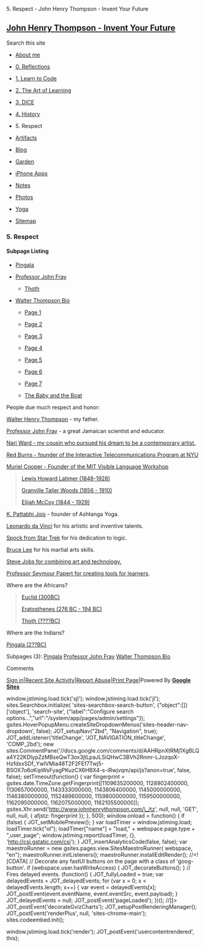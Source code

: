 5\. Respect - John Henry Thompson - Invent Your Future 

[John Henry Thompson - Invent Your Future](index.html)
------------------------------------------------------

Search this site

*   [About me](home.html)
    
*   [0\. Reflections](0-refections-on-learning.html)
    
*   [1\. Learn to Code](learning-to-program.html)
    
*   [2\. The Art of Learning](the-art-of-learning.html)
    
*   [3\. DICE](3-dice.html)
    
*   [4\. History](4-history.html)
    
*   5\. Respect
    
*   [Artifacts](artifacts.html)
    
*   [Blog](z-blog-1.html)
    
*   [Garden](4-garden.html)
    
*   [iPhone Apps](iphone-apps.html)
    
*   [Notes](notes.html)
    
*   [Photos](family.html)
    
*   [Yoga](yoga.html)
    
*   [Sitemap](system/app/pages/sitemap/hierarchy.html)
    

### 5\. Respect

#### Subpage Listing

*   [Pingala](heros/pingala.html)
    
*   [Professor John Fray](heros/professor-john-fray.html)
    
    *   [Thoth](heros/professor-john-fray/thoth.html)
        
*   [Walter Thompson Bio](heros/walter-thompson-bio.html)
    
    *   [Page 1](heros/walter-thompson-bio/page-1.html)
        
    *   [Page 2](heros/walter-thompson-bio/page-2.html)
        
    *   [Page 3](heros/walter-thompson-bio/page-3.html)
        
    *   [Page 4](heros/walter-thompson-bio/page-4.html)
        
    *   [Page 5](heros/walter-thompson-bio/page-5.html)
        
    *   [Page 6](heros/walter-thompson-bio/page-6.html)
        
    *   [Page 7](heros/walter-thompson-bio/page-7.html)
        
    *   [The Baby and the Boat](heros/walter-thompson-bio/his-stories.html)
        

  
People due much respect and honor:  
  

[Walter Henry Thompson](heros/walter-thompson-bio.html) - my father.  
  

[Professor John Fray](heros/professor-john-fray.html) - a great Jamaican scientist and educator.  
  
[Nari Ward - my cousin who pursued his dream to be a contemporary artist.](http://www.lehmannmaupin.com/artists/nari-ward/press_release/0/artist_video)  
  

[Red Burns - founder of the Interactive Telecommunications Program at NYU](http://www.nytimes.com/news/the-lives-they-lived/2013/12/21/red-burns/)  

  

[Muriel Cooper - Founder of the MIT Visible Language Workshop](https://en.wikipedia.org/wiki/Muriel_Cooper)

  

> [Lewis Howard Latimer (1848-1928)](https://en.wikipedia.org/wiki/Lewis_Howard_Latimer)
> 
>   
> 
> [Granville Tailer Woods (1856 - 1910)](https://en.wikipedia.org/wiki/Granville_Woods)
> 
>   
> 
> [Elijah McCoy (1844 - 1929)](https://en.wikipedia.org/wiki/Elijah_McCoy)

  

[K. Pattabhi Jois](http://kpjayi.org/biographies/k-pattabhi-jois) - founder of Ashtanga Yoga.  

  

[Leonardo da Vinci](http://en.wikipedia.org/wiki/Leonardo_da_Vinci) for his artistic and inventive talents.  
  
[Spock from Star Trek](http://en.wikipedia.org/wiki/Spock) for his dedication to logic.  
  
[Bruce Lee](http://www.brucelee.com/) for his martial arts skills.  
  
[Steve Jobs for combining art and technology.](http://www.youtube.com/watch?v=VHWUCX6osgM)  
  

[Professor Seymour Papert for creating tools for learners](http://www.papert.org/).

  

  
  

Where are the Africans?

> [Euclid (300BC)](https://en.wikipedia.org/wiki/Euclid)
> 
>   
> 
> [Eratosthenes (276 BC - 194 BC)](https://en.wikipedia.org/wiki/Eratosthenes)
> 
>   
> 
> [Thoth (????BC)](heros/professor-john-fray/thoth.html)

  
Where are the Indians?

  

[Pingala (2??BC)](heros/pingala.html)

  

  

  

Subpages (3): [Pingala](heros/pingala.html) [Professor John Fray](heros/professor-john-fray.html) [Walter Thompson Bio](heros/walter-thompson-bio.html)

Comments

[Sign in](https://accounts.google.com/ServiceLogin?continue=http://sites.google.com/a/johnhenrythompson.com/jht/heros&service=jotspot)|[Recent Site Activity](system/app/pages/recentChanges.html)|[Report Abuse](http://sites.google.com/a/johnhenrythompson.com/jht/system/app/pages/reportAbuse)|[Print Page](javascript:;)|Powered By **[Google Sites](http://sites.google.com/site)**

window.jstiming.load.tick('sjl'); window.jstiming.load.tick('jl'); sites.Searchbox.initialize( 'sites-searchbox-search-button', {"object":\[\]}\['object'\], 'search-site', {"label":"Configure search options...","url":"/system/app/pages/admin/settings"}); gsites.HoverPopupMenu.createSiteDropdownMenus('sites-header-nav-dropdown', false); JOT\_setupNav("2bd", "Navigation", true); JOT\_addListener('titleChange', 'JOT\_NAVIGATION\_titleChange', 'COMP\_2bd'); new sites.CommentPane('//docs.google.com/comments/d/AAHRpnXtRMj1XgBLQa4Y22KDIypZzMBseQwT3ox3jtLpaJLSiQHwC3BVh2Rnmr-LJozqoX-HzfdxxSDf\_YwlVMia48T2F2FEf7Twj5-BSOX7o6oKipWsFyagPKuzCX6HBX4-s-iRwjvqm/api/js?anon=true', false, false); setTimeout(function() { var fingerprint = gsites.date.TimeZone.getFingerprint(\[1109635200000, 1128902400000, 1130657000000, 1143333000000, 1143806400000, 1145000000000, 1146380000000, 1152489600000, 1159800000000, 1159500000000, 1162095000000, 1162075000000, 1162105500000\]); gsites.Xhr.send('http://www.johnhenrythompson.com/\_/tz', null, null, 'GET', null, null, { afjstz: fingerprint }); }, 500); window.onload = function() { if (false) { JOT\_setMobilePreview(); } var loadTimer = window.jstiming.load; loadTimer.tick("ol"); loadTimer\["name"\] = "load," + webspace.page.type + ",user\_page"; window.jstiming.report(loadTimer, {}, 'http://csi.gstatic.com/csi'); } JOT\_insertAnalyticsCode(false, false); var maestroRunner = new gsites.pages.view.SitesMaestroRunner( webspace, "en"); maestroRunner.initListeners(); maestroRunner.installEditRender(); //<!\[CDATA\[ // Decorate any fastUI buttons on the page with a class of 'goog-button'. if (webspace.user.hasWriteAccess) { JOT\_decorateButtons(); } // Fires delayed events. (function() { JOT\_fullyLoaded = true; var delayedEvents = JOT\_delayedEvents; for (var x = 0; x < delayedEvents.length; x++) { var event = delayedEvents\[x\]; JOT\_postEvent(event.eventName, event.eventSrc, event.payload); } JOT\_delayedEvents = null; JOT\_postEvent('pageLoaded'); })(); //\]\]> JOT\_postEvent('decorateGvizCharts'); JOT\_setupPostRenderingManager(); JOT\_postEvent('renderPlus', null, 'sites-chrome-main'); sites.codeembed.init();

window.jstiming.load.tick('render'); JOT\_postEvent('usercontentrendered', this);